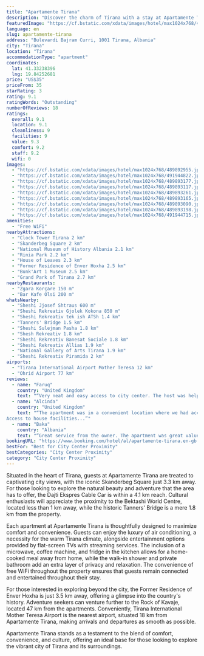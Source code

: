 ```yaml
---
title: "Apartamente Tirana"
description: "Discover the charm of Tirana with a stay at Apartamente Tirana, a prime accommodation choice that promises an immersive city experience."
featuredImage: "https://cf.bstatic.com/xdata/images/hotel/max1024x768/489892955.jpg?k=cebd06ede0feef906542a9c9fa519a47ec75abdd2a7abbc765a14a1872c46a05&o=&hp=1"
language: en
slug: apartamente-tirana
address: "Bulevardi Bajram Curri, 1001 Tirana, Albania"
city: "Tirana"
location: "Tirana"
accommodationType: "apartment"
coordinates:
  lat: 41.33238396
  lng: 19.84252681
price: "US$35"
priceFrom: 35
starRating: 3
rating: 9.1
ratingWords: "Outstanding"
numberOfReviews: 18
ratings:
  overall: 9.1
  location: 9.1
  cleanliness: 9
  facilities: 9
  value: 9.3
  comfort: 9.2
  staff: 9.2
  wifi: 0
images:
  - "https://cf.bstatic.com/xdata/images/hotel/max1024x768/489892955.jpg?k=cebd06ede0feef906542a9c9fa519a47ec75abdd2a7abbc765a14a1872c46a05&o=&hp=1"
  - "https://cf.bstatic.com/xdata/images/hotel/max1024x768/491944822.jpg?k=a3120b9a673f57ab4d69047a6516bacccbbbe7de0e75278a927d115cb50f3369&o=&hp=1"
  - "https://cf.bstatic.com/xdata/images/hotel/max1024x768/489893177.jpg?k=9e3853e88e9317f1b0c5564f8782a83d33928e30a19fb0e51826e36d97b07be9&o=&hp=1"
  - "https://cf.bstatic.com/xdata/images/hotel/max1024x768/489893117.jpg?k=4ba79e7b4f9f1f00016ac7d8ceafd87fdff3805972d9d2e13ae5d6cbac4d5585&o=&hp=1"
  - "https://cf.bstatic.com/xdata/images/hotel/max1024x768/489893261.jpg?k=df7bfc33575645fec4398bc2e3c44f2da0ba560128fa3975cac42fc5d2e3eb07&o=&hp=1"
  - "https://cf.bstatic.com/xdata/images/hotel/max1024x768/489893165.jpg?k=e847f7c90eb8f6bdcfdad2e0780365892bdc3bda3ffcf044cfddd90984cb5435&o=&hp=1"
  - "https://cf.bstatic.com/xdata/images/hotel/max1024x768/489893090.jpg?k=081707aa541334c7e38cdb4d115f0ea7cc64f665232b96e4a205661fb4cba693&o=&hp=1"
  - "https://cf.bstatic.com/xdata/images/hotel/max1024x768/489893198.jpg?k=064a1502960c9dd1418095e27a586c2fa768466d857da11216136ff37bd87899&o=&hp=1"
  - "https://cf.bstatic.com/xdata/images/hotel/max1024x768/491944715.jpg?k=160b6e463697f66f02dd643fd5624832af39ffa4b7f42531ef19e0e12546f096&o=&hp=1"
amenities:
  - "Free WiFi"
nearbyAttractions:
  - "Clock Tower Tirana 2 km"
  - "Skanderbeg Square 2 km"
  - "National Museum of History Albania 2.1 km"
  - "Rinia Park 2.2 km"
  - "House of Leaves 2.3 km"
  - "Former Residence of Enver Hoxha 2.5 km"
  - "Bunk'Art 1 Museum 2.5 km"
  - "Grand Park of Tirana 2.7 km"
nearbyRestaurants:
  - "Zgara Korçare 150 m"
  - "Bar Kafe Olsi 200 m"
whatsNearby:
  - "Sheshi Jjosef Shtraus 600 m"
  - "Sheshi Rekreativ Gjolek Kokona 850 m"
  - "Sheshi Rekreativ tek ish ATSh 1.4 km"
  - "Tanners' Bridge 1.5 km"
  - "Sheshi Sulejman Pasha 1.8 km"
  - "Shesh Rekreativ 1.8 km"
  - "Sheshi Rekreativ Banesat Sociale 1.8 km"
  - "Sheshi Rekreativ Allias 1.9 km"
  - "National Gallery of Arts Tirana 1.9 km"
  - "Sheshi Rekreativ Piramida 2 km"
airports:
  - "Tirana International Airport Mother Teresa 12 km"
  - "Ohrid Airport 77 km"
reviews:
  - name: "Faruq"
    country: "United Kingdom"
    text: "“Very neat and easy access to city center. The host was helpful too”"
  - name: "Alcinda"
    country: "United Kingdom"
    text: "“The apartment was in a convenient location where we had access to all the tourist attractions, restaurants and day activities❤️. We had a beautiful view of the mountains and the room was spacious and very comfy and warm.
Access to house facilities...”"
  - name: "Baka"
    country: "Albania"
    text: "“Great service from the owner. The apartment was great value for the money. Definitely will book again next time.”"
bookingURL: "https://www.booking.com/hotel/al/apartamente-tirana.en-gb.html?aid=8035640"
bestFor: "Best for City Center Proximity"
bestCategories: "City Center Proximity"
category: "City Center Proximity"
---
```


Situated in the heart of Tirana, guests at Apartamente Tirana are treated to captivating city views, with the iconic Skanderbeg Square just 3.3 km away. For those looking to explore the natural beauty and adventure that the area has to offer, the Dajti Ekspres Cable Car is within a 4.1 km reach. Cultural enthusiasts will appreciate the proximity to the Bektashi World Centre, located less than 1 km away, while the historic Tanners' Bridge is a mere 1.8 km from the property.

Each apartment at Apartamente Tirana is thoughtfully designed to maximize comfort and convenience. Guests can enjoy the luxury of air conditioning, a necessity for the warm Tirana climate, alongside entertainment options provided by flat-screen TVs with streaming services. The inclusion of a microwave, coffee machine, and fridge in the kitchen allows for a home-cooked meal away from home, while the walk-in shower and private bathroom add an extra layer of privacy and relaxation. The convenience of free WiFi throughout the property ensures that guests remain connected and entertained throughout their stay.

For those interested in exploring beyond the city, the Former Residence of Enver Hoxha is just 3.5 km away, offering a glimpse into the country's history. Adventure seekers can venture further to the Rock of Kavaje, located 47 km from the apartments. Conveniently, Tirana International Mother Teresa Airport is the nearest airport, situated 18 km from Apartamente Tirana, making arrivals and departures as smooth as possible.

Apartamente Tirana stands as a testament to the blend of comfort, convenience, and culture, offering an ideal base for those looking to explore the vibrant city of Tirana and its surroundings.
